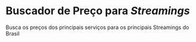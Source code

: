 # Buscador de Preço para _Streamings_

Busca os preços dos principais serviços para os principais Streamings do Brasil

